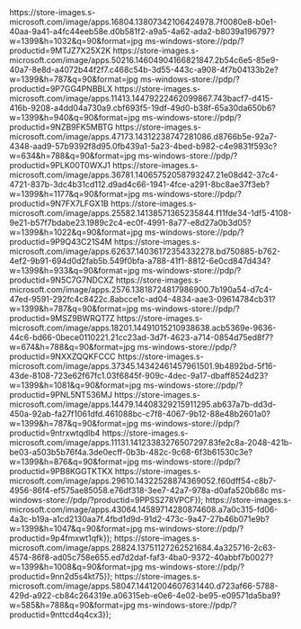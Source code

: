 
<app>
<title>KS Note UWP</title>
<image>https://store-images.s-microsoft.com/image/apps.16804.13807342106424978.7f0080e8-b0e1-40aa-9a41-a4fc44eeb58e.d0b581f2-a9a5-4a62-ada2-b8039a196797?w=1399&h=1032&q=90&format=jpg</image>
<url>ms-windows-store://pdp/?productid=9MTJZ7X25X2K</url>
</app>
<app>
<title>KS Text Editor</title>
<image>https://store-images.s-microsoft.com/image/apps.50216.14604904166821847.2b54c6e5-85e9-40a7-8e8d-a4072b44f2f7.c468c54b-3d55-443c-a908-4f7b04133b2e?w=1399&h=787&q=90&format=jpg</image>
<url>ms-windows-store://pdp/?productid=9P7GG4PNBBLX</url>
</app>
<app>
<title>KS Reader</title>
<image>https://store-images.s-microsoft.com/image/apps.11413.14479222462099867.743bacf7-d415-416b-9208-a4dd04a730a9.cbf693f5-19df-49d0-b38f-65a30da650b6?w=1399&h=940&q=90&format=jpg</image>
<url>ms-windows-store://pdp/?productid=9NZB9FK5MBTG</url>
</app>
<app>
<title>Pixel Artboard</title>
<image>https://store-images.s-microsoft.com/image/apps.47173.14312238747281086.d8766b5e-92a7-4348-aad9-57b9392f8d95.0fb439a1-5a23-4bed-b982-c4e9831f593c?w=634&h=788&q=90&format=jpg</image>
<url>ms-windows-store://pdp/?productid=9PLK00T0WXJ1</url>
</app>
<app>
<title>Screen GIF recording</title>
<image>https://store-images.s-microsoft.com/image/apps.36781.14065752058793247.21e08d42-37c4-4721-837b-3dc4b31cd112.d9ad4c66-1941-4fce-a291-8bc8ae37f3eb?w=1399&h=1177&q=90&format=jpg</image>
<url>ms-windows-store://pdp/?productid=9N7FX7LFGX1B</url>
</app>
<app>
<title>GIF Editor - modify</image>
</url>retouch</image>
</url>watermark</title>
<image>https://store-images.s-microsoft.com/image/apps.25582.14138571365235844.f11fde34-1df5-4108-9e21-b57f7bdabe23.1989c2c4-ec0f-4991-8a77-e8d27a0b3d05?w=1399&h=1022&q=90&format=jpg</image>
<url>ms-windows-store://pdp/?productid=9P9Q43C21S4M</url>
</app>
<app>
<title>Special Start Menu</title>
<image>https://store-images.s-microsoft.com/image/apps.62637.14036172354332278.bd750885-b762-4ef2-9b91-694d0d2fab5b.549f0bfa-a788-41f1-8812-6e0cd847d434?w=1399&h=933&q=90&format=jpg</image>
<url>ms-windows-store://pdp/?productid=9N5C7G7NDCXZ</url>
</app>
<app>
<title>Screen Marker</title>
<image>https://store-images.s-microsoft.com/image/apps.2576.13818724817986900.7b190a54-d7c4-47ed-9591-292fc4c8422c.8abcce1c-ad04-4834-aae3-09614784cb31?w=1399&h=787&q=90&format=jpg</image>
<url>ms-windows-store://pdp/?productid=9MSZ9BWRQT7Z</url>
</app>
<app>
<title>Speech science calculator</title>
<image>https://store-images.s-microsoft.com/image/apps.18201.14491015210938638.acb5369e-9636-44c6-bd66-0bece0110221.21cc23ad-3d7f-4623-a714-0854d75ed8f7?w=674&h=788&q=90&format=jpg</image>
<url>ms-windows-store://pdp/?productid=9NXXZQQKFCCC</url>
</app>
<app>
<title>Start Menu 10</title>
<image>https://store-images.s-microsoft.com/image/apps.37345.14342461457961501.9b4892bd-5f16-43de-8108-723e62f67fc1.03f6845f-909c-4dec-9a17-dbaff8524d23?w=1399&h=1081&q=90&format=jpg</image>
<url>ms-windows-store://pdp/?productid=9PNL5NT536MJ</url>
</app>
<app>
<title>Blue screen emulator</title>
<image>https://store-images.s-microsoft.com/image/apps.14479.14408329215911295.ab637a7b-dd3d-450a-92ab-fa27f1061dfd.461088bc-c7f8-4067-9b12-88e48b2601a0?w=1399&h=787&q=90&format=jpg</image>
<url>ms-windows-store://pdp/?productid=9ntrxwtqdlb4</url>
</app>
<app>
<title>KS File Manager</title>
<image>https://store-images.s-microsoft.com/image/apps.11131.14123383276507297.83fe2c8a-2048-421b-be03-a503b5b76f4a.3de0ecff-0b3b-482c-9c68-6f3b61530c3e?w=1399&h=876&q=90&format=jpg</image>
<url>ms-windows-store://pdp/?productid=9PB8KGGTKTKX</url>
</app>
<app>
<title>KS Screenshot</title>
<image>https://store-images.s-microsoft.com/image/apps.29610.14322528874369052.f60dff54-c8b7-4956-86f4-ef575ae85058.e76df318-3ee7-42a7-978a-d0afa520b68c</image>
<url>ms-windows-store://pdp/?productid=9PPSS278VPCF});</url>
</app>
<app>
<title>Typing game: catch the thieves</title>
<image>https://store-images.s-microsoft.com/image/apps.43064.14589714280874608.a7a0c315-fd06-4a3c-b19a-a1cd2130aa7f.4fbd1d9d-91d2-473c-9a47-27b46b071e9b?w=1399&h=1047&q=90&format=jpg</image>
<url>ms-windows-store://pdp/?productid=9p4fmxwt1qfk});</url>
</app>
<app>
<title>Typing game: frog across the river</title>
<image>https://store-images.s-microsoft.com/image/apps.28824.13751127262521684.4a325716-2c63-4574-86f8-ad05c758e655.ed7d2daf-faf3-4ba0-9372-40abbf7b0027?w=1399&h=1008&q=90&format=jpg</image>
<url>ms-windows-store://pdp/?productid=9nn2d5s4kt75});</url>
</app>
<app>
<title>Typing Game - Fighting Viruses</title>
<image>https://store-images.s-microsoft.com/image/apps.58047.14412004607631440.d723af66-5788-429d-a922-cb84c264319e.a06315eb-e0e6-4e02-be95-e09571da5ba9?w=585&h=788&q=90&format=jpg</image>
<url>ms-windows-store://pdp/?productid=9nttcd4q4cx3});</url>
</app>

